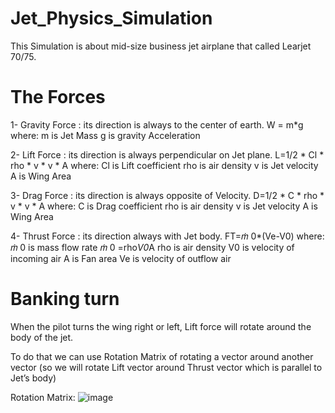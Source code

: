 # Jet_Physics_Simulation

This Simulation is about mid-size business jet airplane that called Learjet 70/75.

# The Forces

1- Gravity Force : its direction is always to the center of earth.
W = m*g where: 
m is Jet Mass
g is gravity Acceleration

2- Lift Force : its direction is always perpendicular on Jet plane.
L=1/2 * Cl * rho * v * v * A where: 
Cl is Lift coefficient
rho is air density 
v is Jet velocity 
A is Wing Area

3- Drag Force : its direction is always opposite of Velocity.
D=1/2 * C * rho * v * v * A where:
C is Drag coefficient
rho is air density 
v is Jet velocity 
A is Wing Area

4- Thrust Force : its direction always with Jet body.
FT=𝑚̇ 0*(Ve-V0) where:
𝑚̇ 0 is mass flow rate 
𝑚̇ 0 =rho*V0*A 
rho is air density
V0 is velocity of incoming air
A is Fan area 
Ve is velocity of outflow air

# Banking turn

When the pilot turns the wing right or left, Lift force will rotate around the body of the jet.

To do that we can use Rotation Matrix of rotating a vector around another vector (so we will rotate Lift vector around Thrust vector which is parallel to Jet’s body)

Rotation Matrix:
![image](https://user-images.githubusercontent.com/92798033/190854942-35862f7e-a7a3-4ff6-848b-598703d51ec5.png)
